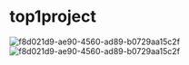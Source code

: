 # top1project
![f8d021d9-ae90-4560-ad89-b0729aa15c2f](https://user-images.githubusercontent.com/92641773/175548156-e04282ef-fff0-4fbd-9091-0f63168da52e.jpg)
![f8d021d9-ae90-4560-ad89-b0729aa15c2f](https://user-images.githubusercontent.com/92641773/175548292-b1c60bcf-6d29-4189-8d3d-2e53ba7efeb3.jpg)
